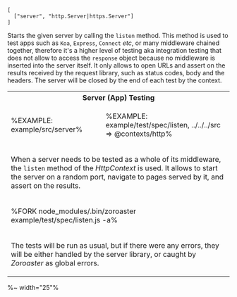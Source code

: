 ```### listen => Tester
[
  ["server", "http.Server|https.Server"]
]
```

Starts the given server by calling the `listen` method. This method is used to test apps such as `Koa`, `Express`, `Connect` _etc_, or many middleware chained together, therefore it's a higher level of testing aka integration testing that does not allow to access the `response` object because no middleware is inserted into the server itself. It only allows to open URLs and assert on the results received by the request library, such as status codes, body and the headers. The server will be closed by the end of each test by the context.

<table>
<tr><th colspan="2">Server (App) Testing</th></tr>
<!-- block-start -->
<tr><td>

%EXAMPLE: example/src/server%
</td>
<td>

%EXAMPLE: example/test/spec/listen, ../../../src => @contexts/http%
</td></tr>
<tr><td colspan="2"><md2html>

When a server needs to be tested as a whole of its middleware, the `listen` method of the _HttpContext_ is used. It allows to start the server on a random port, navigate to pages served by it, and assert on the results.
</md2html></td></tr>
<!-- /block-end -->
<!-- block-start -->
<tr><td colspan="2">

%FORK node_modules/.bin/zoroaster example/test/spec/listen.js -a%
</td></tr>
<tr><td colspan="2"><md2html>

The tests will be run as usual, but if there were any errors, they will be either handled by the server library, or caught by _Zoroaster_ as global errors.
</md2html></td></tr>
<!-- /block-end -->
</table>

%~ width="25"%